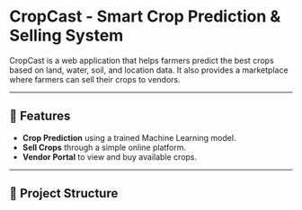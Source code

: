 # CropCast - Smart Crop Prediction & Selling System

CropCast is a web application that helps farmers predict the best crops based on land, water, soil, and location data. It also provides a marketplace where farmers can sell their crops to vendors.

---

## 🚀 Features
- **Crop Prediction** using a trained Machine Learning model.
- **Sell Crops** through a simple online platform.
- **Vendor Portal** to view and buy available crops.

---

## 📁 Project Structure
